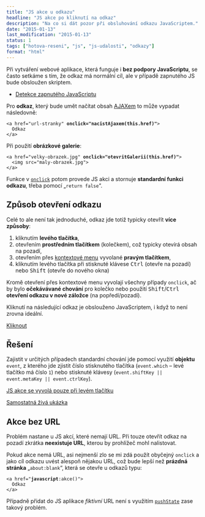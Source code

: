 ```yaml
---
title: "JS akce u odkazu"
headline: "JS akce po kliknutí na odkaz"
description: "Na co si dát pozor při obsluhování odkazu JavaScriptem."
date: "2015-01-13"
last_modification: "2015-01-13"
status: 1
tags: ["hotova-reseni", "js", "js-udalosti", "odkazy"]
format: "html"
---
```


<p>Při vytváření webové aplikace, která funguje i <b>bez podpory JavaScriptu</b>, se často setkáme s tím, že odkaz má normální cíl, ale v případě zapnutého JS bude obsloužen skriptem.</p>

<div class="internal-content">
  <ul>
    <li><a href="/vypnuty-js">Detekce zapnutého JavaScriptu</a></li>
  </ul>
</div>

<p>Pro <b>odkaz</b>, který bude umět načítat obsah <a href="/ajax">AJAXem</a> to může vypadat následovně:</p>

<pre><code>&lt;a href="url-stranky" <b>onclick="nacistAjaxem(this.href)"</b>>
  Odkaz
&lt;/a></code></pre>




<p>Při použití <b>obrázkové galerie</b>:</p>

<pre><code>&lt;a href="velky-obrazek.jpg" <b>onclick="otevritGalerii(this.href)"</b>>
  &lt;img src="maly-obrazek.jpg">
&lt;/a></code></pre>




<p>Funkce v <code><a href="/udalosti-mysi#kliknuti">onclick</a></code> potom provede JS akci a stornuje <b>standardní funkci odkazu</b>, třeba pomocí „<code>return false</code>“.</p>


<h2 id="zpusob-otevreni">Způsob otevření odkazu</h2>

<p>Celé to ale není tak jednoduché, odkaz jde totiž typicky otevřít <b>více způsoby</b>:</p>

<ol>
  <li>kliknutím <b>levého tlačítka</b>,</li>
  
  <li>otevřením <b>prostředním tlačítkem</b> (kolečkem), což typicky otevírá obsah na pozadí,</li>
  
  <li>otevřením přes <a href="/kontextova-nabidka">kontextové menu</a> vyvolané <b>pravým tlačítkem</b>,</li>
  
  <li>kliknutím levého tlačítka při stisknuté klávese <kbd>Ctrl</kbd> (otevře na pozadí) nebo <kbd>Shift</kbd> (otevře do nového okna)</li>
</ol>

<p>Kromě otevření přes kontextové menu vyvolají všechny případy <code>onclick</code>, ač by bylo <b>očekávávané chování</b> pro kolečko nebo použití <kbd>Shift</kbd>/<kbd>Ctrl</kbd> <b>otevření odkazu v nové záložce</b> (na popředí/pozadí).</p>


<p>Kliknutí na následující odkaz je obslouženo JavaScriptem, i když to není zrovna ideální.</p>

<div class="live">
<p>
  <a href="http://jecas.cz/js-odkaz" onclick="alert('Akce odkazu s cílem: ' + this.href); return false">
    Kliknout
  </a>
</p>    
</div>


<h2 id="reseni">Řešení</h2>

<p>Zajistit v určitých případech standardní chování jde pomocí využití <b>objektu</b> <code>event</code>, z kterého jde zjistit číslo stisknutého tlačítka (<code>event.which</code> – levé tlačítko má číslo <code>1</code>) nebo stisknuté klávesy (<code>event.shiftKey || event.metaKey || event.ctrlKey</code>).</p>

<div class="live">
<script>
function kliknuti(e, el) {
    e = e || window.event;
    // je stisknutá klávesa
    if (e.shiftKey || e.metaKey || e.ctrlKey) {
        return;
    }    
    // levé tlačítko
    if (e.which !== 1) {
        return;
    }    
    // akce
    alert("Akce odkazu s cílem: " + el.href);
    return false;
}  
</script>  
<p>
  <a href="http://jecas.cz/js-odkaz" onclick="return kliknuti(event, this)">
    JS akce se vyvolá pouze při levém tlačítku
  </a>
</p>  
</div>


<p><a href="https://kod.djpw.cz/oljb">Samostatná živá ukázka</a></p>


<h2 id="bez-url">Akce bez URL</h2>

<p>Problém nastane u JS akcí, které nemají URL. Při touze otevřít odkaz na pozadí zkrátka <b>neexistuje URL</b>, kterou by prohlížeč mohl nalistovat.</p>

<p>Pokud akce nemá URL, asi nejmenší zlo se mi zdá použít obyčejný <code>onclick</code> a jako cíl odkazu uvést alespoň nějakou URL, což bude lepší než <b>prázdná stránka</b> „<code>about:blank</code>“, která se otevře u odkazů typu:</p>

<pre><code>&lt;a href="<b>javascript</b>:akce()">
  Odkaz
&lt;/a></code></pre>

<p>Případně přidat do JS aplikace <i>fiktivní</i> URL není s využitím <a href="/zmena-url"><code>pushState</code></a> zase takový problém.</p>